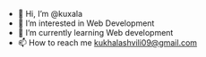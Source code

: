 - 👋 Hi, I’m @kuxala
- 👀 I’m interested in Web Development
- 🌱 I’m currently learning Web development
- 📫 How to reach me kukhalashvili09@gmail.com
<!---
kuxala/kuxala is a ✨ special ✨ repository because its `README.md` (this file) appears on your GitHub profile.
You can click the Preview link to take a look at your changes.
--->
